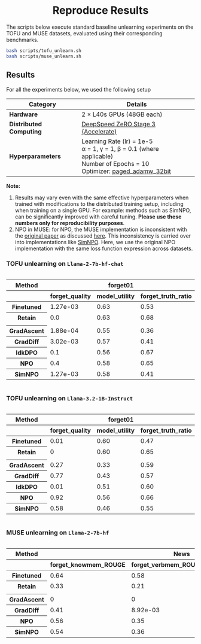 <div align="center">

# Reproduce Results

</div>

The scripts below execute standard baseline unlearning experiments on the TOFU and MUSE datasets, evaluated using their corresponding benchmarks.
```bash
bash scripts/tofu_unlearn.sh
bash scripts/muse_unlearn.sh
```

## Results



For all the experiments below, we used the following setup

| **Category**            | **Details** |
|-------------------------|------------|
| **Hardware**           | 2 × L40s GPUs (48GB each) |
| **Distributed Computing** | [DeepSpeed ZeRO Stage 3 (Accelerate)](https://huggingface.co/docs/accelerate/en/usage_guides/deepspeed) |
| **Hyperparameters**    | Learning Rate (lr) = 1e-5 <br> α = 1, γ = 1, β = 0.1 (where applicable) <br> Number of Epochs = 10 <br> Optimizer: [paged_adamw_32bit](https://huggingface.co/docs/bitsandbytes/main/en/reference/optim/adamw#bitsandbytes.optim.PagedAdamW) |

__Note:__ 
1. Results may vary even with the same effective hyperparameters when trained with modifications to the distributed training setup, including when training on a single GPU. For example: methods such as SimNPO, can be significantly improved with careful tuning. **Please use these numbers only for reproducibility purposes**.
2. NPO in MUSE: for NPO, the MUSE implementation is inconsistent with the [original paper](https://github.com/licong-lin/negative-preference-optimization) as discussed [here]( https://github.com/jaechan-repo/muse_bench/issues/2). This inconsistency is carried over into implementations like [SimNPO](https://github.com/OPTML-Group/Unlearn-Simple/issues/5). Here, we use the original NPO implementation with the same loss function expression across datasets.


### TOFU  unlearning on `Llama-2-7b-hf-chat`

<div style="overflow-x: auto; max-width: 100%;"t>
<table class="dataframe">
  <thead>
    <tr>
      <th>Method</th>
      <th style="text-align: center;" colspan="3" halign="left">forget01</th>
      <th style="text-align: center;" colspan="3" halign="left">forget05</th>
      <th style="text-align: center;" colspan="3" halign="left">forget10</th>
    </tr>
    <tr>
      <th></th>
      <th>forget_quality</th>
      <th>model_utility</th>
      <th>forget_truth_ratio</th>
      <th>forget_quality</th>
      <th>model_utility</th>
      <th>forget_truth_ratio</th>
      <th>forget_quality</th>
      <th>model_utility</th>
      <th>forget_truth_ratio</th>
    </tr>
  </thead>
  <tbody>
    <tr>
      <th>Finetuned</th>
      <td>1.27e-03</td>
      <td>0.63</td>
      <td>0.53</td>
      <td>1.33e-13</td>
      <td>0.63</td>
      <td>0.51</td>
      <td>4.35e-25</td>
      <td>0.63</td>
      <td>0.52</td>
    </tr>
    <tr>
      <th>Retain</th>
      <td>0.0</td>
      <td>0.63</td>
      <td>0.68</td>
      <td>0</td>
      <td>0.63</td>
      <td>0.67</td>
      <td>0.0</td>
      <td>0.61</td>
      <td>0.68</td>
    </tr colspan=20>
    <tr>
      <td colspan="20"> </td>
    </tr>
    <tr>
      <th>GradAscent</th>
      <td>1.88e-04</td>
      <td>0.55</td>
      <td>0.36</td>
      <td>1.94e-119</td>
      <td>0.00e+00</td>
      <td>8.82e-96</td>
      <td>1.06e-239</td>
      <td>0.00e+00</td>
      <td>2.21e-32</td>
    </tr>
    <tr>
      <th>GradDiff</th>
      <td>3.02e-03</td>
      <td>0.57</td>
      <td>0.41</td>
      <td>1.94e-119</td>
      <td>0.56</td>
      <td>4.14e-95</td>
      <td>1.80e-229</td>
      <td>0.58</td>
      <td>1.46e-07</td>
    </tr>
    <tr>
      <th>IdkDPO</th>
      <td>0.1</td>
      <td>0.56</td>
      <td>0.67</td>
      <td>4.02e-06</td>
      <td>0.04</td>
      <td>0.67</td>
      <td>5.42e-13</td>
      <td>0.04</td>
      <td>0.64</td>
    </tr>
    <tr>
      <th>NPO</th>
      <td>0.4</td>
      <td>0.58</td>
      <td>0.65</td>
      <td>0.09</td>
      <td>0.53</td>
      <td>0.71</td>
      <td>0.42</td>
      <td>0.54</td>
      <td>0.73</td>
    </tr>
    <tr>
      <th>SimNPO</th>
      <td>1.27e-03</td>
      <td>0.58</td>
      <td>0.41</td>
      <td>1.06e-106</td>
      <td>0.6</td>
      <td>3.94e-05</td>
      <td>1.47e-198</td>
      <td>0.6</td>
      <td>3.17e-04</td>
    </tr>
  </tbody>
</table>
</div>


### TOFU  unlearning on `Llama-3.2-1B-Instruct`

<div style="overflow-x: auto; max-width: 100%;">
<table class="dataframe">
  <thead>
    <tr>
      <th>Method</th>
      <th style="text-align: center;" colspan="3" halign="left">forget01</th>
      <th style="text-align: center;" colspan="3" halign="left">forget05</th>
      <th style="text-align: center;" colspan="3" halign="left">forget10</th>
    </tr>
    <tr>
      <th></th>
      <th>forget_quality</th>
      <th>model_utility</th>
      <th>forget_truth_ratio</th>
      <th>forget_quality</th>
      <th>model_utility</th>
      <th>forget_truth_ratio</th>
      <th>forget_quality</th>
      <th>model_utility</th>
      <th>forget_truth_ratio</th>
    </tr>
  </thead>
  <tbody>
    <tr>
      <th>Finetuned</th>
      <td>0.01</td>
      <td>0.60</td>
      <td>0.47</td>
      <td>2.96e-13</td>
      <td>0.6</td>
      <td>0.47</td>
      <td>8.08e-22</td>
      <td>0.6</td>
      <td>0.48</td>
    </tr>
    <tr>
      <th>Retain</th>
      <td>0</td>
      <td>0.60</td>
      <td>0.65</td>
      <td>0</td>
      <td>0.6</td>
      <td>0.63</td>
      <td>0</td>
      <td>0.59</td>
      <td>0.63</td>
    </tr>
    <tr>
      <td colspan="20"> </td>
    </tr>
    <tr>
      <th>GradAscent</th>
      <td>0.27</td>
      <td>0.33</td>
      <td>0.59</td>
      <td>1.94e-119</td>
      <td>0</td>
      <td>2.52e-23</td>
      <td>1.06e-239</td>
      <td>0</td>
      <td>2.25e-18</td>
    </tr>
    <tr>
      <th>GradDiff</th>
      <td>0.77</td>
      <td>0.43</td>
      <td>0.57</td>
      <td>1.94e-119</td>
      <td>0.53</td>
      <td>3.87e-34</td>
      <td>1.06e-239</td>
      <td>0.49</td>
      <td>3.53e-27</td>
    </tr>
    <tr>
      <th>IdkDPO</th>
      <td>0.01</td>
      <td>0.51</td>
      <td>0.60</td>
      <td>1.12e-05</td>
      <td>0.07</td>
      <td>0.62</td>
      <td>4.64e-12</td>
      <td>0.23</td>
      <td>0.6</td>
    </tr>
    <tr>
      <th>NPO</th>
      <td>0.92</td>
      <td>0.56</td>
      <td>0.66</td>
      <td>0.14</td>
      <td>0.45</td>
      <td>0.7</td>
      <td>0.02</td>
      <td>0.46</td>
      <td>0.7</td>
    </tr>
    <tr>
      <th>SimNPO</th>
      <td>0.58</td>
      <td>0.46</td>
      <td>0.55</td>
      <td>5.01e-100</td>
      <td>0.58</td>
      <td>4.19e-03</td>
      <td>2.47e-203</td>
      <td>0.54</td>
      <td>1.07e-05</td>
    </tr>
  </tbody>
</table>
</div>


### MUSE  unlearning on `Llama-2-7b-hf`

<div style="overflow-x: auto; max-width: 100%;">
<table class="dataframe">
  <thead>
    <tr>
      <th style="text-align: center;">Method</th>
      <th style="text-align: center;" colspan="4" halign="left">News</th>
      <th style="text-align: center;" colspan="4" halign="left">Books</th>
    </tr>
    <tr>
      <th></th>
      <th>forget_knowmem_ROUGE</th>
      <th>forget_verbmem_ROUGE</th>
      <th>privleak</th>
      <th>retain_knowmem_ROUGE</th>
      <th>forget_knowmem_ROUGE</th>
      <th>forget_verbmem_ROUGE</th>
      <th>privleak</th>
      <th>retain_knowmem_ROUGE</th>
    </tr>
  </thead>
  <tbody>
    <tr>
      <th>Finetuned</th>
      <td>0.64</td>
      <td>0.58</td>
      <td>-99.81</td>
      <td>0.55</td>
      <td>0.47</td>
      <td>1.0</td>
      <td>-57.26</td>
      <td>0.69</td>
    </tr>
    <tr>
      <th>Retain</th>
      <td>0.33</td>
      <td>0.21</td>
      <td>-4.54</td>
      <td>0.56</td>
      <td>0.3</td>
      <td>0.14</td>
      <td>7.96</td>
      <td>0.69</td>
    </tr>
    <tr>
      <td colspan="20"> </td>
    </tr>
    <tr>
      <th>GradAscent</th>
      <td>0</td>
      <td>0</td>
      <td>52.11</td>
      <td>0</td>
      <td>0</td>
      <td>0</td>
      <td>-0.67</td>
      <td>0</td>
    </tr>
    <tr>
      <th>GradDiff</th>
      <td>0.41</td>
      <td>8.92e-03</td>
      <td>93.23</td>
      <td>0.37</td>
      <td>0.18</td>
      <td>0.16</td>
      <td>-37.79</td>
      <td>0.3</td>
    </tr>
    <tr>
      <th>NPO</th>
      <td>0.56</td>
      <td>0.35</td>
      <td>-86.00</td>
      <td>0.51</td>
      <td>0.32</td>
      <td>0.84</td>
      <td>-54.24</td>
      <td>0.55</td>
    </tr>
    <tr>
      <th>SimNPO</th>
      <td>0.54</td>
      <td>0.36</td>
      <td>-86.11</td>
      <td>0.51</td>
      <td>0.32</td>
      <td>0.84</td>
      <td>-54.26</td>
      <td>0.54</td>
    </tr>
  </tbody>
</table>
</div>